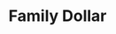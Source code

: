 ---
title: "Family Dollar"
url: /raeford/family-dollar-highway-401-business/
shop: variety store
---